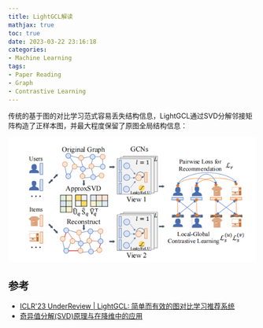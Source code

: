 ```yaml
---
title: LightGCL解读
mathjax: true
toc: true
date: 2023-03-22 23:16:18
categories:
- Machine Learning
tags:
- Paper Reading
- Graph
- Contrastive Learning
---
```

传统的基于图的对比学习范式容易丢失结构信息，LightGCL通过SVD分解邻接矩阵构造了正样本图，并最大程度保留了原图全局结构信息：

<!--more-->

![model](./LightGCL解读/model.png)

## 参考
- [ICLR'23 UnderReview | LightGCL: 简单而有效的图对比学习推荐系统](https://zhuanlan.zhihu.com/p/576480565)
- [奇异值分解(SVD)原理与在降维中的应用](https://www.cnblogs.com/pinard/p/6251584.html)